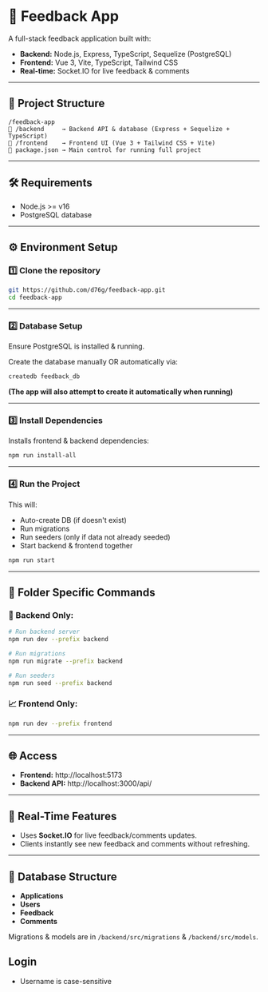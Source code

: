 # 🚀 Feedback App

A full-stack feedback application built with:

- **Backend:** Node.js, Express, TypeScript, Sequelize (PostgreSQL)
- **Frontend:** Vue 3, Vite, TypeScript, Tailwind CSS
- **Real-time:** Socket.IO for live feedback & comments

---

## 📂 Project Structure

```
/feedback-app
🔗 /backend     → Backend API & database (Express + Sequelize + TypeScript)
🔗 /frontend    → Frontend UI (Vue 3 + Tailwind CSS + Vite)
🔗 package.json → Main control for running full project
```

---

## 🛠️ Requirements

- Node.js >= v16
- PostgreSQL database

---

## ⚙️ Environment Setup

### 1️⃣ **Clone the repository**

```bash
git https://github.com/d76g/feedback-app.git
cd feedback-app
```

---

### 2️⃣ **Database Setup**

Ensure PostgreSQL is installed & running.

Create the database manually OR automatically via:

```bash
createdb feedback_db
```

**(The app will also attempt to create it automatically when running)**

---

### 3️⃣ **Install Dependencies**

Installs frontend & backend dependencies:

```bash
npm run install-all
```

---

### 4️⃣ **Run the Project**

This will:

- Auto-create DB (if doesn't exist)
- Run migrations
- Run seeders (only if data not already seeded)
- Start backend & frontend together

```bash
npm run start
```

---

## 💈️ Folder Specific Commands

### 📌 Backend Only:

```bash
# Run backend server
npm run dev --prefix backend

# Run migrations
npm run migrate --prefix backend

# Run seeders
npm run seed --prefix backend
```

### 📈 Frontend Only:

```bash
npm run dev --prefix frontend
```

---

## 🌐 Access

- **Frontend:** http://localhost:5173
- **Backend API:** http://localhost:3000/api/

---

## 📱 Real-Time Features

- Uses **Socket.IO** for live feedback/comments updates.
- Clients instantly see new feedback and comments without refreshing.

---

## 📝 Database Structure

- **Applications**
- **Users**
- **Feedback**
- **Comments**

Migrations & models are in `/backend/src/migrations` & `/backend/src/models`.

## Login
- Username is case-sensitive